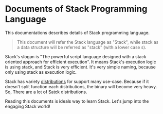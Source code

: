 # Documents of Stack Programming Language

This documentations describes details of Stack programming language.
> This document will refer the Stack language as "Stack", while stack as a data structure will be referred as "stack" (with a lower case s).

Stack's slogan is "The powerful script language designed with a stack oriented approach for efficient execution". It means Stack's execution logic is using stack, and Stack is very efficient.
It's very simple naming, because only using stack as execution logic.

Stack has variety [distributions](./distributions_list.md) for support many use-case.
Because if it doesn't split function each distributions, the binary will become very heavy.
So, There are a lot of Satck distributions.

Reading this documents is ideals way to learn Stack. 
Let's jump into the engaging Stack world!
